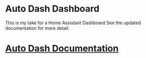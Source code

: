 # Auto Dash Dashboard

This is my take for a Home Assistant Dashboard
See the updated documentation for more detail.

# [Auto Dash Documentation](https://xbourner.github.io/auto-dash/)
